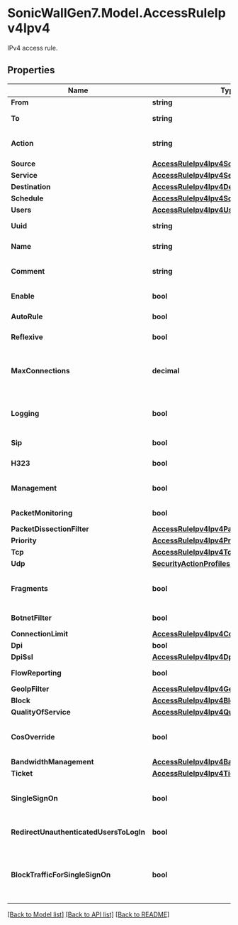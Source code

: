 # SonicWallGen7.Model.AccessRuleIpv4Ipv4
IPv4 access rule.

## Properties

Name | Type | Description | Notes
------------ | ------------- | ------------- | -------------
**From** | **string** | Source zone. | 
**To** | **string** | Destination zone. | 
**Action** | **string** | Set the action for this access rule. | 
**Source** | [**AccessRuleIpv4Ipv4Source**](AccessRuleIpv4Ipv4Source.md) |  | 
**Service** | [**AccessRuleIpv4Ipv4Service**](AccessRuleIpv4Ipv4Service.md) |  | 
**Destination** | [**AccessRuleIpv4Ipv4Destination**](AccessRuleIpv4Ipv4Destination.md) |  | 
**Schedule** | [**AccessRuleIpv4Ipv4Schedule**](AccessRuleIpv4Ipv4Schedule.md) |  | 
**Users** | [**AccessRuleIpv4Ipv4Users**](AccessRuleIpv4Ipv4Users.md) |  | [optional] 
**Uuid** | **string** | Access rule UUID. | [optional] 
**Name** | **string** | Name of access rule. | [optional] 
**Comment** | **string** | Set comment to help identify this access rule. | [optional] 
**Enable** | **bool** | Enable this access rule. | [optional] 
**AutoRule** | **bool** | Indicate it is an auto rule. | [optional] 
**Reflexive** | **bool** | Configure a reflexive rule. | [optional] 
**MaxConnections** | **decimal** | Set the number of connections allowed (% maximum connections). | [optional] 
**Logging** | **bool** | Enable logging when this access rule is used. | [optional] 
**Sip** | **bool** | Enable SIP transformation. | [optional] 
**H323** | **bool** | Enable H.323 transformation. | [optional] 
**Management** | **bool** | Allow management traffic. | [optional] 
**PacketMonitoring** | **bool** | Enable packet monitoring. | [optional] 
**PacketDissectionFilter** | [**AccessRuleIpv4Ipv4PacketDissectionFilter**](AccessRuleIpv4Ipv4PacketDissectionFilter.md) |  | [optional] 
**Priority** | [**AccessRuleIpv4Ipv4Priority**](AccessRuleIpv4Ipv4Priority.md) |  | [optional] 
**Tcp** | [**AccessRuleIpv4Ipv4Tcp**](AccessRuleIpv4Ipv4Tcp.md) |  | [optional] 
**Udp** | [**SecurityActionProfilesUdp**](SecurityActionProfilesUdp.md) |  | [optional] 
**Fragments** | **bool** | Allow fragmented packets on this access rule. | [optional] 
**BotnetFilter** | **bool** | Enable Botnet filter. | [optional] 
**ConnectionLimit** | [**AccessRuleIpv4Ipv4ConnectionLimit**](AccessRuleIpv4Ipv4ConnectionLimit.md) |  | [optional] 
**Dpi** | **bool** | Enable DPI. | [optional] 
**DpiSsl** | [**AccessRuleIpv4Ipv4DpiSsl**](AccessRuleIpv4Ipv4DpiSsl.md) |  | [optional] 
**FlowReporting** | **bool** | Enable flow reporting. | [optional] 
**GeoIpFilter** | [**AccessRuleIpv4Ipv4GeoIpFilter**](AccessRuleIpv4Ipv4GeoIpFilter.md) |  | [optional] 
**Block** | [**AccessRuleIpv4Ipv4Block**](AccessRuleIpv4Ipv4Block.md) |  | [optional] 
**QualityOfService** | [**AccessRuleIpv4Ipv4QualityOfService**](AccessRuleIpv4Ipv4QualityOfService.md) |  | [optional] 
**CosOverride** | **bool** | Allow 802.1p marking to override DSCP values. | [optional] 
**BandwidthManagement** | [**AccessRuleIpv4Ipv4BandwidthManagement**](AccessRuleIpv4Ipv4BandwidthManagement.md) |  | [optional] 
**Ticket** | [**AccessRuleIpv4Ipv4Ticket**](AccessRuleIpv4Ipv4Ticket.md) |  | [optional] 
**SingleSignOn** | **bool** | Invoke single sign on to authenticate users. | [optional] 
**RedirectUnauthenticatedUsersToLogIn** | **bool** | Enable redirect unauthenticated users to log in. | [optional] 
**BlockTrafficForSingleSignOn** | **bool** | Block traffic while waiting for Single Sign On to authenticate users. | [optional] 

[[Back to Model list]](../README.md#documentation-for-models) [[Back to API list]](../README.md#documentation-for-api-endpoints) [[Back to README]](../README.md)

